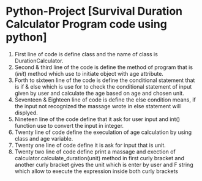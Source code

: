# Python-Project [Survival Duration Calculator Program code using python]
1. First line of code is define class and the name of class is DurationCalculator.
2. Second & third line of the code is define the method of program that is (_init_) method which use to initiate object with age attribute.
3. Forth to sixteen line of the code is define the conditional statement that is if & else which is use for to check the conditional statement of input given by user and calculate the age based on age and chosen unit.
4. Seventeen & Eighteen line of code is define the else condition means, if the input not recognized the massage wrote in else statement will displyed.
5. Nineteen line of the code define that it ask for user input and int() function use to convert the input in integer.
6. Twenty line of code define the execulation of age calculation by using class and age variable.
7. Twenty one line of code define it is ask for input that is unit.
8. Twenty two line of code define print a massage and exection of calculator.calculate_duration(unit) method in first curly bracket and another curly bracket gives the unit which is enter by user and F string which allow to execute the expression inside both curly brackets
